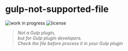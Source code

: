 # gulp-not-supported-file

![work in progress](https://img.shields.io/badge/Status-WIP-red.svg)
![license](https://img.shields.io/badge/License-MIT-blue.svg)

> _Not a Gulp plugin,_  
> _but for Gulp plugin developers._  
> _Check the file before process it in your Gulp plugin_
